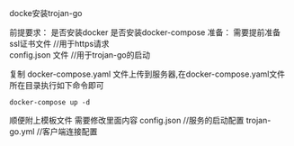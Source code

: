 docke安装trojan-go

前提要求：
    是否安装docker   是否安装docker-compose
准备：
    需要提前准备  
    ssl证书文件    //用于https请求  
    config.json 文件   //用于trojan-go的启动  
    

复制 docker-compose.yaml 文件上传到服务器,在docker-compose.yaml文件所在目录执行如下命令即可   
```
docker-compose up -d
```

顺便附上模板文件 需要修改里面内容
    config.json  //服务的启动配置
    trojan-go.yml    //客户端连接配置
    

